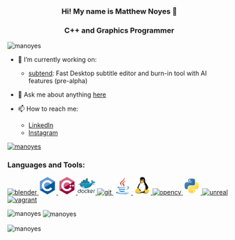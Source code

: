 <h3 align="center">Hi! My name is Matthew Noyes 👋</h3>

<h3 align="center">C++ and Graphics Programmer</h3>

<img src="https://komarev.com/ghpvc/?username=manoyes&label=Profile%20views&color=0e75b6&style=flat" alt="manoyes" />

- 🔭 I’m currently working on:
  - [subtend](https://github.com/manoyes/subtend): Fast Desktop subtitle editor and burn-in tool with AI features (pre-alpha)
  
- 💬 Ask me about anything [here](https://github.com/manoyes/manoyes/discussions)

- 📫 How to reach me:
  - [LinkedIn](https://www.linkedin.com/in/manoyes/)
  - [Instagram](https://www.instagram.com/image.noyes/?hl=en)

<p align="left"> <a href="https://github.com/ryo-ma/github-profile-trophy"><img src="https://github-profile-trophy.vercel.app/?username=manoyes&theme=onedark" alt="manoyes" /></a> </p>

<p align="left">
</p>

<h3 align="left">Languages and Tools:</h3>
<p align="left"> <a href="https://www.blender.org/" target="_blank" rel="noreferrer"> <img src="https://download.blender.org/branding/community/blender_community_badge_white.svg" alt="blender" width="40" height="40"/> </a> <a href="https://www.cprogramming.com/" target="_blank" rel="noreferrer"> <img src="https://raw.githubusercontent.com/devicons/devicon/master/icons/c/c-original.svg" alt="c" width="40" height="40"/> </a> <a href="https://www.w3schools.com/cpp/" target="_blank" rel="noreferrer"> <img src="https://raw.githubusercontent.com/devicons/devicon/master/icons/cplusplus/cplusplus-original.svg" alt="cplusplus" width="40" height="40"/> </a> <a href="https://www.docker.com/" target="_blank" rel="noreferrer"> <img src="https://raw.githubusercontent.com/devicons/devicon/master/icons/docker/docker-original-wordmark.svg" alt="docker" width="40" height="40"/> </a> <a href="https://git-scm.com/" target="_blank" rel="noreferrer"> <img src="https://www.vectorlogo.zone/logos/git-scm/git-scm-icon.svg" alt="git" width="40" height="40"/> </a> <a href="https://www.java.com" target="_blank" rel="noreferrer"> <img src="https://raw.githubusercontent.com/devicons/devicon/master/icons/java/java-original.svg" alt="java" width="40" height="40"/> </a> <a href="https://www.linux.org/" target="_blank" rel="noreferrer"> <img src="https://raw.githubusercontent.com/devicons/devicon/master/icons/linux/linux-original.svg" alt="linux" width="40" height="40"/> </a> <a href="https://opencv.org/" target="_blank" rel="noreferrer"> <img src="https://www.vectorlogo.zone/logos/opencv/opencv-icon.svg" alt="opencv" width="40" height="40"/> </a> <a href="https://www.python.org" target="_blank" rel="noreferrer"> <img src="https://raw.githubusercontent.com/devicons/devicon/master/icons/python/python-original.svg" alt="python" width="40" height="40"/> </a> <a href="https://unrealengine.com/" target="_blank" rel="noreferrer"> <img src="https://raw.githubusercontent.com/kenangundogan/fontisto/036b7eca71aab1bef8e6a0518f7329f13ed62f6b/icons/svg/brand/unreal-engine.svg" alt="unreal" width="40" height="40"/> </a> <a href="https://www.vagrantup.com/" target="_blank" rel="noreferrer"> <img src="https://www.vectorlogo.zone/logos/vagrantup/vagrantup-icon.svg" alt="vagrant" width="40" height="40"/> </a> </p>

<p><img align="left" src="https://github-readme-stats.vercel.app/api/top-langs?username=manoyes&show_icons=true&locale=en&layout=compact&theme=onedark" alt="manoyes" /></p>

<p>&nbsp;<img align="center" src="https://github-readme-stats.vercel.app/api?username=manoyes&show_icons=true&locale=en&theme=onedark" alt="manoyes" /></p>

<p><img align="center" src="https://github-readme-streak-stats.herokuapp.com/?user=manoyes&theme=onedark" alt="manoyes" /></p>

<!--
**manoyes/manoyes** is a ✨ _special_ ✨ repository because its `README.md` (this file) appears on your GitHub profile.

Here are some ideas to get you started:

- 🔭 I’m currently working on ...
- 🌱 I’m currently learning ...
- 👯 I’m looking to collaborate on ...
- 🤔 I’m looking for help with ...
- 💬 Ask me about ...
- 📫 How to reach me: ...
- 😄 Pronouns: ...
- ⚡ Fun fact: ...
-->
